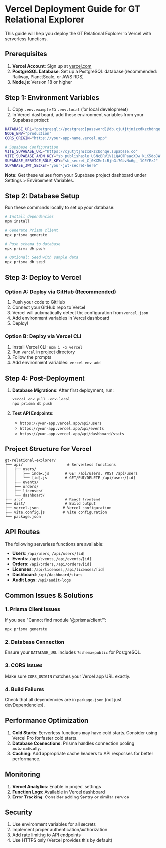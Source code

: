 # Vercel Deployment Guide for GT Relational Explorer

This guide will help you deploy the GT Relational Explorer to Vercel with serverless functions.

## Prerequisites

1. **Vercel Account**: Sign up at [vercel.com](https://vercel.com)
2. **PostgreSQL Database**: Set up a PostgreSQL database (recommended: Railway, PlanetScale, or AWS RDS)
3. **Node.js**: Version 18 or higher

## Step 1: Environment Variables

1. Copy `.env.example` to `.env.local` (for local development)
2. In Vercel dashboard, add these environment variables from your Supabase project:

```bash
DATABASE_URL="postgresql://postgres:[password]@db.cjutjtjnizxdkzcbdnqe.supabase.co:5432/postgres"
NODE_ENV="production"
CORS_ORIGIN="https://your-app-name.vercel.app"

# Supabase Configuration
VITE_SUPABASE_URL="https://cjutjtjnizxdkzcbdnqe.supabase.co"
VITE_SUPABASE_ANON_KEY="sb_publishable_USNcBRV1V1LQAQTPaacXDw_kLK5doJW"
SUPABASE_SERVICE_ROLE_KEY="sb_secret_C_0XXMe1iRjhGi7GUvNx6g_-1CEYEzJ"
SUPABASE_JWT_SECRET="your-jwt-secret-here"
```

**Note:** Get these values from your Supabase project dashboard under Settings > Environment Variables.

## Step 2: Database Setup

Run these commands locally to set up your database:

```bash
# Install dependencies
npm install

# Generate Prisma client
npx prisma generate

# Push schema to database
npx prisma db push

# Optional: Seed with sample data
npx prisma db seed
```

## Step 3: Deploy to Vercel

### Option A: Deploy via GitHub (Recommended)

1. Push your code to GitHub
2. Connect your GitHub repo to Vercel
3. Vercel will automatically detect the configuration from `vercel.json`
4. Add environment variables in Vercel dashboard
5. Deploy!

### Option B: Deploy via Vercel CLI

1. Install Vercel CLI: `npm i -g vercel`
2. Run `vercel` in project directory
3. Follow the prompts
4. Add environment variables: `vercel env add`

## Step 4: Post-Deployment

1. **Database Migrations**: After first deployment, run:
   ```bash
   vercel env pull .env.local
   npx prisma db push
   ```

2. **Test API Endpoints**:
   - `https://your-app.vercel.app/api/users`
   - `https://your-app.vercel.app/api/events`
   - `https://your-app.vercel.app/api/dashboard/stats`

## Project Structure for Vercel

```
gt-relational-explorer/
├── api/                    # Serverless functions
│   ├── users/
│   │   ├── index.js       # GET /api/users, POST /api/users
│   │   └── [id].js        # GET/PUT/DELETE /api/users/[id]
│   ├── events/
│   ├── orders/
│   ├── licenses/
│   └── dashboard/
├── src/                   # React frontend
├── dist/                  # Build output
├── vercel.json           # Vercel configuration
├── vite.config.js        # Vite configuration
└── package.json
```

## API Routes

The following serverless functions are available:

- **Users**: `/api/users`, `/api/users/[id]`
- **Events**: `/api/events`, `/api/events/[id]`
- **Orders**: `/api/orders`, `/api/orders/[id]`
- **Licenses**: `/api/licenses`, `/api/licenses/[id]`
- **Dashboard**: `/api/dashboard/stats`
- **Audit Logs**: `/api/audit-logs`

## Common Issues & Solutions

### 1. Prisma Client Issues
If you see "Cannot find module '@prisma/client'":
```bash
npx prisma generate
```

### 2. Database Connection
Ensure your `DATABASE_URL` includes `?schema=public` for PostgreSQL.

### 3. CORS Issues
Make sure `CORS_ORIGIN` matches your Vercel app URL exactly.

### 4. Build Failures
Check that all dependencies are in `package.json` (not just devDependencies).

## Performance Optimization

1. **Cold Starts**: Serverless functions may have cold starts. Consider using Vercel Pro for faster cold starts.
2. **Database Connections**: Prisma handles connection pooling automatically.
3. **Caching**: Add appropriate cache headers to API responses for better performance.

## Monitoring

1. **Vercel Analytics**: Enable in project settings
2. **Function Logs**: Available in Vercel dashboard
3. **Error Tracking**: Consider adding Sentry or similar service

## Security

1. Use environment variables for all secrets
2. Implement proper authentication/authorization
3. Add rate limiting to API endpoints
4. Use HTTPS only (Vercel provides this by default)